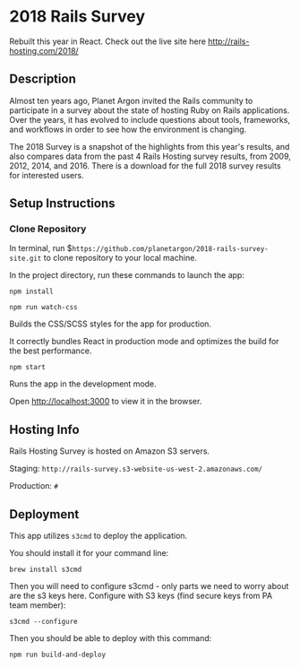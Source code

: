 # 2018 Rails Survey
Rebuilt this year in React. Check out the live site here http://rails-hosting.com/2018/

## Description
Almost ten years ago, Planet Argon invited the Rails community to participate in a survey about the state of hosting Ruby on Rails applications. Over the years, it has evolved to include questions about tools, frameworks, and workflows in order to see how the environment is changing.

The 2018 Survey is a snapshot of the highlights from this year's results, and also compares data from the past 4 Rails Hosting survey results, from 2009, 2012, 2014, and 2016. There is a download for the full 2018 survey results for interested users.

## Setup Instructions

### Clone Repository

In terminal, run $`https://github.com/planetargon/2018-rails-survey-site.git` to clone repository to your local machine.

In the project directory, run these commands to launch the app:

`npm install`

`npm run watch-css`

Builds the CSS/SCSS styles for the app for production.

It correctly bundles React in production mode and optimizes the build for the best performance.

`npm start`

Runs the app in the development mode.

Open [http://localhost:3000](http://localhost:3000) to view it in the browser.

## Hosting Info
Rails Hosting Survey is hosted on Amazon S3 servers.

Staging:
`http://rails-survey.s3-website-us-west-2.amazonaws.com/`

Production:
`#`

## Deployment
This app utilizes `s3cmd` to deploy the application.

You should install it for your command line:
```
brew install s3cmd
```

Then you will need to configure s3cmd - only parts we need to worry about are the s3 keys here.
Configure with S3 keys (find secure keys from PA team member):
```
s3cmd --configure
```

Then you should be able to deploy with this command:

```
npm run build-and-deploy
```
